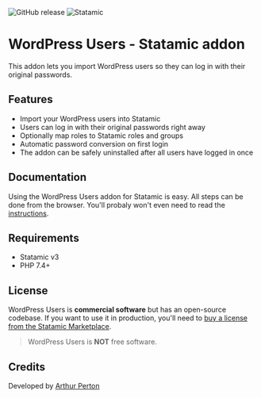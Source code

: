 ![GitHub release](https://flat.badgen.net/github/release/arthurperton/statamic-wordpress-users)
![Statamic](https://flat.badgen.net/badge/Statamic/3.0+/FF269E)

# WordPress Users - Statamic addon
This addon lets you import WordPress users so they can log in with their original passwords.

## Features

* Import your WordPress users into Statamic
* Users can log in with their original passwords right away
* Optionally map roles to Statamic roles and groups
* Automatic password conversion on first login
* The addon can be safely uninstalled after all users have logged in once

## Documentation

Using the WordPress Users addon for Statamic is easy. All steps can be done from the browser. You'll probaly won't even need to read the [instructions](https://statamic.com/addons/arthurperton/wordpress-users/docs).

## Requirements

* Statamic v3
* PHP 7.4+

## License
WordPress Users is **commercial software** but has an open-source codebase. If you want to use it in production, you'll need to [buy a license from the Statamic Marketplace](https://statamic.com/addons/arthurperton/wordpress-users).

>WordPress Users is **NOT** free software.

## Credits
Developed by [Arthur Perton](https://www.webenapp.nl)